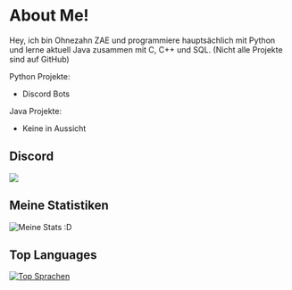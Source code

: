 # About Me!

Hey, ich bin Ohnezahn ZAE und programmiere hauptsächlich mit Python und lerne aktuell Java zusammen mit C, C++ und SQL.
(Nicht alle Projekte sind auf GitHub)

Python Projekte:
- Discord Bots

Java Projekte:
- Keine in Aussicht

## Discord

![](https://discord.c99.nl/widget/theme-3/705557092802625576.png)

## Meine Statistiken
![Meine Stats :D](https://github-readme-stats.vercel.app/api?username=Ohnezahn-ZAE&count_private=true&show_icons=true&theme=radical)

## Top Languages  
[![Top Sprachen](https://github-readme-stats.vercel.app/api/top-langs/?username=ohnezahn-zae)](https://github.com/ohnezahn-zae/github-readme-stats)

